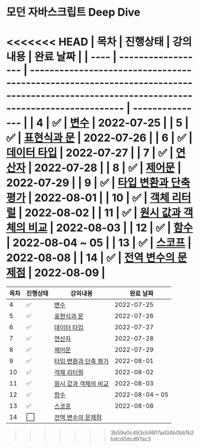 # 모던 자바스크립트 Deep Dive

<<<<<<< HEAD
| 목차 | 진행상태           | 강의내용                                                                                                                              | 완료 날짜       |
| ---- | ------------------ | ------------------------------------------------------------------------------------------------------------------------------------- | --------------- |
| 4    | :white_check_mark: | [변수](/04%EC%9E%A5%20%EB%B3%80%EC%88%98.md)                                                                                          | 2022-07-25      |
| 5    | :white_check_mark: | [표현식과 문](/05%EC%9E%A5%20%ED%91%9C%ED%98%84%EC%8B%9D%EA%B3%BC%20%EB%AC%B8.md)                                                     | 2022-07-26      |
| 6    | :white_check_mark: | [데이터 타입](/06%EC%9E%A5%20%EB%8D%B0%EC%9D%B4%ED%84%B0%ED%83%80%EC%9E%85.md)                                                        | 2022-07-27      |
| 7    | :white_check_mark: | [연산자](/07%EC%9E%A5%20%EC%97%B0%EC%82%B0%EC%9E%90.md)                                                                               | 2022-07-28      |
| 8    | :white_check_mark: | [제어문](/08%EC%9E%A5%20%EC%A0%9C%EC%96%B4%EB%AC%B8.md)                                                                               | 2022-07-29      |
| 9    | :white_check_mark: | [타입 변환과 단축 평가](/09%EC%9E%A5%20%ED%83%80%EC%9E%85%EB%B3%80%ED%99%98%EA%B3%BC%20%EB%8B%A8%EC%B6%95%20%ED%8F%89%EA%B0%80.md)    | 2022-08-01      |
| 10   | :white_check_mark: | [객체 리터럴](/10%EC%9E%A5%20%EA%B0%9D%EC%B2%B4%20%EB%A6%AC%ED%84%B0%EB%9F%B4.md)                                                     | 2022-08-02      |
| 11   | :white_check_mark: | [원시 값과 객체의 비교](/11%EC%9E%A5%20%EC%9B%90%EC%8B%9C%20%EA%B0%92%EA%B3%BC%20%EA%B0%9D%EC%B2%B4%EC%9D%98%20%EB%B9%84%EA%B5%90.md) | 2022-08-03      |
| 12   | :white_check_mark: | [함수](/12%EC%9E%A5%20%ED%95%A8%EC%88%98.md)                                                                                          | 2022-08-04 ~ 05 |
| 13   | :white_check_mark: | [스코프](/13%EC%9E%A5%20%EC%8A%A4%EC%BD%94%ED%94%84.md)                                                                               | 2022-08-08      |
| 14   | :white_check_mark: | [전역 변수의 문제점](/14%EC%9E%A5%20%EC%A0%84%EC%97%AD%20%EB%B3%80%EC%88%98%EC%9D%98%20%EB%AC%B8%EC%A0%9C%EC%A0%90.md)                | 2022-08-09      |
=======
| 목차 | 진행상태             | 강의내용                                                                                                                              | 완료 날짜       |
| ---- | -------------------- | ------------------------------------------------------------------------------------------------------------------------------------- | --------------- |
| 4    | :white_check_mark:   | [변수](/04%EC%9E%A5%20%EB%B3%80%EC%88%98.md)                                                                                          | 2022-07-25      |
| 5    | :white_check_mark:   | [표현식과 문](/05%EC%9E%A5%20%ED%91%9C%ED%98%84%EC%8B%9D%EA%B3%BC%20%EB%AC%B8.md)                                                     | 2022-07-26      |
| 6    | :white_check_mark:   | [데이터 타입](/06%EC%9E%A5%20%EB%8D%B0%EC%9D%B4%ED%84%B0%ED%83%80%EC%9E%85.md)                                                        | 2022-07-27      |
| 7    | :white_check_mark:   | [연산자](/07%EC%9E%A5%20%EC%97%B0%EC%82%B0%EC%9E%90.md)                                                                               | 2022-07-28      |
| 8    | :white_check_mark:   | [제어문](/08%EC%9E%A5%20%EC%A0%9C%EC%96%B4%EB%AC%B8.md)                                                                               | 2022-07-29      |
| 9    | :white_check_mark:   | [타입 변환과 단축 평가](/09%EC%9E%A5%20%ED%83%80%EC%9E%85%EB%B3%80%ED%99%98%EA%B3%BC%20%EB%8B%A8%EC%B6%95%20%ED%8F%89%EA%B0%80.md)    | 2022-08-01      |
| 10   | :white_check_mark:   | [객체 리터럴](/10%EC%9E%A5%20%EA%B0%9D%EC%B2%B4%20%EB%A6%AC%ED%84%B0%EB%9F%B4.md)                                                     | 2022-08-02      |
| 11   | :white_check_mark:   | [원시 값과 객체의 비교](/11%EC%9E%A5%20%EC%9B%90%EC%8B%9C%20%EA%B0%92%EA%B3%BC%20%EA%B0%9D%EC%B2%B4%EC%9D%98%20%EB%B9%84%EA%B5%90.md) | 2022-08-03      |
| 12   | :white_check_mark:   | [함수](/12%EC%9E%A5%20%ED%95%A8%EC%88%98.md)                                                                                          | 2022-08-04 ~ 05 |
| 13   | :white_check_mark:  | [스코프](/13%EC%9E%A5%20%EC%8A%A4%EC%BD%94%ED%94%84.md)                                                                               | 2022-08-08      |
| 14   | :white_large_square: | [전역 변수의 문제점](전역-변수의-문제점.md)                                                                                           |                 |
>>>>>>> 3b59a0c493cb98f7ad34b0bb1b2bdcd0dcd97ac3
